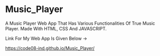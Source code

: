 # Music_Player
A Music Player Web App That Has Various Functionalities Of True Music Player. Made With HTML, CSS And JAVASCRIPT. 

Link For My Web App Is Given Below ->

https://code08-ind.github.io/Music_Player/
